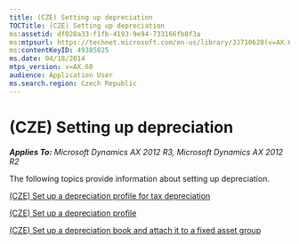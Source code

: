 ```yaml
---
title: (CZE) Setting up depreciation
TOCTitle: (CZE) Setting up depreciation
ms:assetid: df028a33-f1fb-4193-9e94-733166fb8f3a
ms:mtpsurl: https://technet.microsoft.com/en-us/library/JJ710628(v=AX.60)
ms:contentKeyID: 49385025
ms.date: 04/18/2014
mtps_version: v=AX.60
audience: Application User
ms.search.region: Czech Republic
---
```


# (CZE) Setting up depreciation 


_**Applies To:** Microsoft Dynamics AX 2012 R3, Microsoft Dynamics AX 2012 R2_

The following topics provide information about setting up depreciation.

[(CZE) Set up a depreciation profile for tax depreciation](cze-set-up-a-depreciation-profile-for-tax-depreciation.md)

[(CZE) Set up a depreciation profile](cze-set-up-a-depreciation-profile.md)

[(CZE) Set up a depreciation book and attach it to a fixed asset group](cze-set-up-a-depreciation-book-and-attach-it-to-a-fixed-asset-group.md)

  


